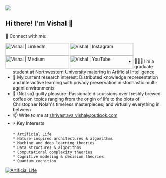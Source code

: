 <img src="https://user-images.githubusercontent.com/114791876/228115730-d95f7790-b32e-4713-b4af-352e4e88d156.png" />

## Hi there! I'm Vishal 👋



🤝 Connect with me:

<a href="https://www.linkedin.com/in/shri-v/"><img align="left" src="https://user-images.githubusercontent.com/114791876/228120495-93281a5a-9a0a-4787-a523-40306f6a12b2.png" alt="Vishal | LinkedIn" width='200' height='40'/></a>
<a href="https://www.instagram.com/v.the.wise/"><img align="left" src="https://user-images.githubusercontent.com/114791876/228122774-2133e69a-106b-41c9-96a1-a10cc50c8493.png" alt="Vishal | Instagram" width='200' height='40'/></a>
<a href="https://medium.com/@shrivastava_vishal"><img align="left" src="https://user-images.githubusercontent.com/114791876/228120670-f1d377e0-48b6-46a6-b8e1-8b748b630a2b.png" alt="Vishal | Medium" width='200' height='40'/></a>
<a href="https://www.youtube.com/channel/UCrQP9kdRmtVdF35Jfdct9nA"><img align="left" src="https://user-images.githubusercontent.com/114791876/228123060-73b12095-e934-43b5-b54a-934574caad20.png" alt="Vishal | YouTube" width='200' height='40'/></a>
</br>
</br>

- 👨🏽‍💻 I’m a graduate student at Northwestern University majoring in Artificial Intelligence
- 🔭 My current research interest: Distributed knowledge representation and interactive learning with privacy preservation in stochastic multi-agent environments
- 💬 (Not so) guilty pleasure: Passionate discussions over freshly brewed coffee on topics ranging from the origin of life to the plots of Christopher Nolan's timeless masterpieces; and virtually everything in between
- 📫 Write to me at shrivastava_vishal@outlook.com
- ⚡ Key Interests
    ```
    * Artificial Life
    * Nature-inspired architectures & algorithms
    * Machine and deep learning theories
    * Data structures & algorithms
    * Computational complexity theories
    * Cognitive modeling & decision theories
    * Quantum cognition 
    ```

[![Artificial Life](https://img.youtube.com/vi/cxVyn95cWYo/maxresdefault.jpg)](https://youtu.be/cxVyn95cWYo)
